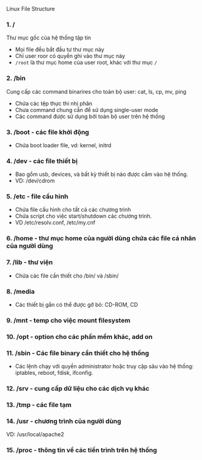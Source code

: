 Linux File Structure

### 1. /
Thư mục gốc của hệ thống tập tin
- Mọi file đều bắt đầu tư thư mục này
- Chỉ user roor có quyền ghi vào thư mục này
- `/root` là thư mục home của user root, khác với thư mục `/`
### 2. /bin
Cung cấp các command binarires cho toàn bộ user: cat, ls, cp, mv, ping
- Chứa các tệp thực thi nhị phân
- Chưa command chung cần để sử dụng single-user mode
- Các command được sử dụng bởi toàn bộ user trên hệ thống
### 3. /boot - các file khởi động
- Chứa boot loader file, vd: kernel, initrd
### 4. /dev - các file thiết bị
- Bao gồm usb, devices, và bất kỳ thiết bị nào được cắm vào hệ thống.
- VD: /dev/cdrom
### 5. /etc - file cấu hình 
- Chứa file cấu hình cho tất cả các chương trình
- Chứa script cho việc start/shutdown các chương trình.
- VD /etc/resolv.conf, /etc/my.cnf 
### 6. /home - thư mục home của người dùng chứa các file cá nhân của người dùng
### 7. /lib - thư viện
- Chứa các file cần thiết cho /bin/ và /sbin/
### 8. /media 
- Các thiết bị gắn có thể được gỡ bỏ: CD-ROM, CD
### 9. /mnt -  temp cho việc mount filesystem
### 10. /opt - option cho các phần mềm khác, add on 
### 11. /sbin - Các file binary cần thiết cho hệ thống
- Các lệnh chạy với quyền administrator hoặc truy cập sâu vào hệ thống: iptables, reboot, fdisk, ifconfig.
### 12. /srv - cung cấp dữ liệu cho các dịch vụ khác
### 13. /tmp - các file tạm
### 14. /usr - chương trình của người dùng 
VD: /usr/local/apache2
### 15. /proc - thông tin về các tiến trình trên hệ thống
